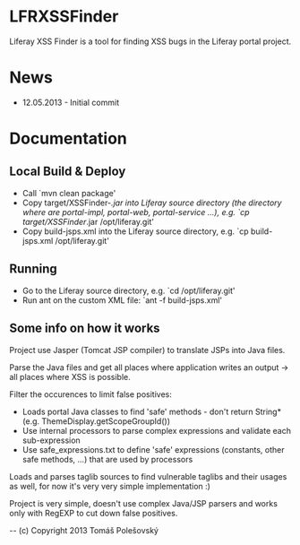 LFRXSSFinder
============

Liferay XSS Finder is a tool for finding XSS bugs in the Liferay portal project.

News
====
* 12.05.2013 - Initial commit

Documentation
=============

Local Build & Deploy
--------------------
* Call `mvn clean package'
* Copy target/XSSFinder-*.jar into Liferay source directory (the directory where are portal-impl, portal-web, portal-service ...), e.g. `cp target/XSSFinder*.jar /opt/liferay.git'
* Copy build-jsps.xml into the Liferay source directory, e.g. `cp build-jsps.xml /opt/liferay.git'

Running
-------
* Go to the Liferay source directory, e.g. `cd /opt/liferay.git'
* Run ant on the custom XML file: `ant -f build-jsps.xml'

Some info on how it works
-------------------------
Project use Jasper (Tomcat JSP compiler) to translate JSPs into Java files. 

Parse the Java files and get all places where application writes an output -> all places where XSS is possible.

Filter the occurences to limit false positives:
* Loads portal Java classes to find 'safe' methods - don't return String* (e.g. ThemeDisplay.getScopeGroupId())
* Use internal processors to parse complex expressions and validate each sub-expression
* Use safe_expressions.txt to define 'safe' expressions (constants, other safe methods, ...) that are used by processors

Loads and parses taglib sources to find vulnerable taglibs and their usages as well, for now it's very very simple implementation :)

Project is very simple, doesn't use complex Java/JSP parsers and works only with RegEXP to cut down false positives.

--
(c) Copyright 2013 Tomáš Polešovský

